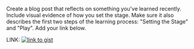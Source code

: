 Create a blog post that reflects on something you've learned recently. Include visual evidence of how you set the stage. Make sure it also describes the first two steps of the learning process: "Setting the Stage" and "Play". Add your link below.

LINK: [![link to gist](best-free-wordpress-redirection-plugin.jpg)](https://gist.github.com/cwbjr/592435880b6cc5b2cb420fad933b9f59)
